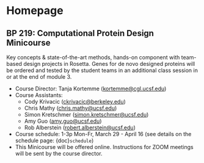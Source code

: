 Homepage
===

## BP 219: Computational Protein Design Minicourse

Key concepts & state-of-the-art methods, hands-on component with team-based design projects in Rosetta. Genes for de novo designed proteins will be ordered and tested by the student teams in an additional class session in or at the end of module 3.

- Course Director: Tanja Kortemme (kortemme@cgl.ucsf.edu)
- Course Assistants:
     - Cody Krivacic (ckrivacic@berkeley.edu)
     - Chris Mathy (chris.mathy@ucsf.edu)
     - Simon Kretschmer (simon.kretschmer@ucsf.edu)
     - Amy Guo (amy.guo@ucsf.edu)
     - Rob Alberstein (robert.alberstein@ucsf.edu)
- Course schedule: 1-3p Mon-Fr, March 29 - April 16 (see details on the schedule page: {doc}`schedule`)
- This Minicourse will be offered online. Instructions for ZOOM meetings will be sent by the course director.



